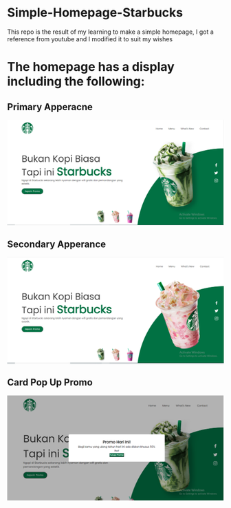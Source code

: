 # Simple-Homepage-Starbucks
This repo is the result of my learning to make a simple homepage, I got a reference from youtube and I modified it to suit my wishes

# The homepage has a display including the following:
## Primary Apperacne
![image home](https://github.com/noerardi/Simple-Homepage-Starbucks/blob/main/homepgae.PNG)

## Secondary Apperance
![image home](https://github.com/noerardi/Simple-Homepage-Starbucks/blob/main/homapage2.PNG)

## Card Pop Up Promo
![image home](https://github.com/noerardi/Simple-Homepage-Starbucks/blob/main/promo1.PNG)

